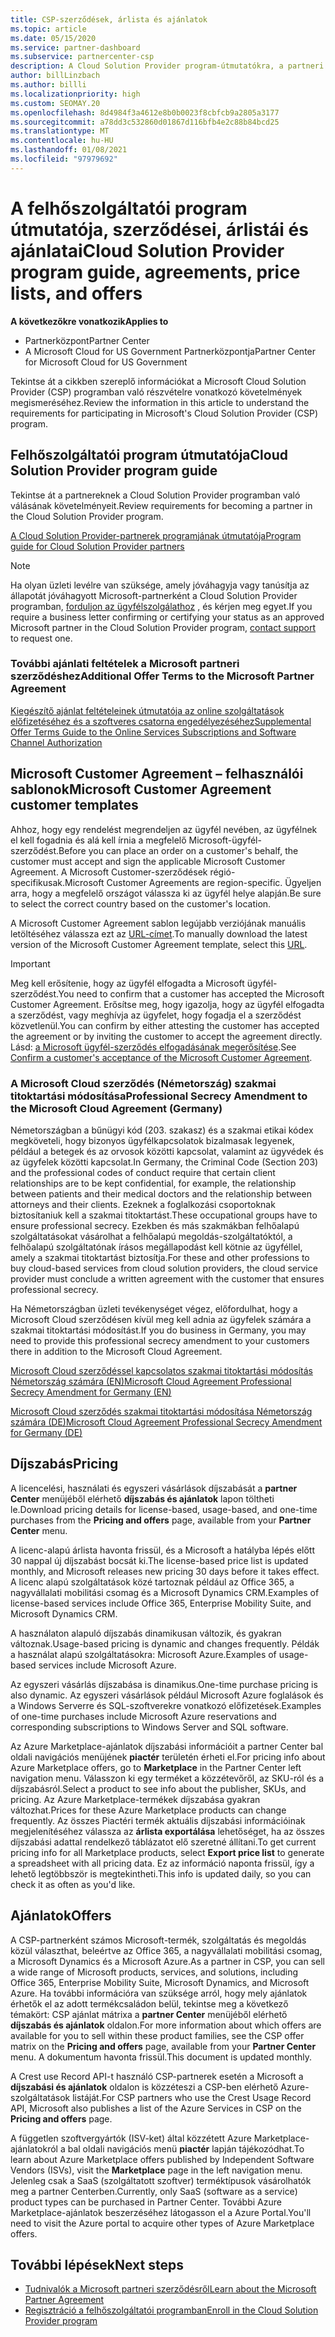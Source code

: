 ```yaml
---
title: CSP-szerződések, árlista és ajánlatok
ms.topic: article
ms.date: 05/15/2020
ms.service: partner-dashboard
ms.subservice: partnercenter-csp
description: A Cloud Solution Provider program-útmutatókra, a partneri szerződésekre, az ügyfél-szerződésekre, az árlisták és az ajánlatokra mutató hivatkozásokat talál.
author: billLinzbach
ms.author: billli
ms.localizationpriority: high
ms.custom: SEOMAY.20
ms.openlocfilehash: 8d4984f3a4612e8b0b0023f8cbfcb9a2805a3177
ms.sourcegitcommit: a78dd3c532860d01867d116bfb4e2c88b84bcd25
ms.translationtype: MT
ms.contentlocale: hu-HU
ms.lasthandoff: 01/08/2021
ms.locfileid: "97979692"
---
```

# <a name="cloud-solution-provider-program-guide-agreements-price-lists-and-offers"></a><span data-ttu-id="85b23-103">A felhőszolgáltatói program útmutatója, szerződései, árlistái és ajánlatai</span><span class="sxs-lookup"><span data-stu-id="85b23-103">Cloud Solution Provider program guide, agreements, price lists, and offers</span></span>

<span data-ttu-id="85b23-104">**A következőkre vonatkozik**</span><span class="sxs-lookup"><span data-stu-id="85b23-104">**Applies to**</span></span>

- <span data-ttu-id="85b23-105">Partnerközpont</span><span class="sxs-lookup"><span data-stu-id="85b23-105">Partner Center</span></span>
- <span data-ttu-id="85b23-106">A Microsoft Cloud for US Government Partnerközpontja</span><span class="sxs-lookup"><span data-stu-id="85b23-106">Partner Center for Microsoft Cloud for US Government</span></span>


<span data-ttu-id="85b23-107">Tekintse át a cikkben szereplő információkat a Microsoft Cloud Solution Provider (CSP) programban való részvételre vonatkozó követelmények megismeréséhez.</span><span class="sxs-lookup"><span data-stu-id="85b23-107">Review the information in this article to understand the requirements for participating in Microsoft's Cloud Solution Provider (CSP) program.</span></span>

## <a name="cloud-solution-provider-program-guide"></a><span data-ttu-id="85b23-108">Felhőszolgáltatói program útmutatója</span><span class="sxs-lookup"><span data-stu-id="85b23-108">Cloud Solution Provider program guide</span></span>

<span data-ttu-id="85b23-109">Tekintse át a partnereknek a Cloud Solution Provider programban való válásának követelményeit.</span><span class="sxs-lookup"><span data-stu-id="85b23-109">Review requirements for becoming a partner in the Cloud Solution Provider program.</span></span>

[<span data-ttu-id="85b23-110">A Cloud Solution Provider-partnerek programjának útmutatója</span><span class="sxs-lookup"><span data-stu-id="85b23-110">Program guide for Cloud Solution Provider partners</span></span>](https://go.microsoft.com/fwlink/p/?LinkId=617100)

>[!Note]
><span data-ttu-id="85b23-111">Ha olyan üzleti levélre van szüksége, amely jóváhagyja vagy tanúsítja az állapotát jóváhagyott Microsoft-partnerként a Cloud Solution Provider programban, [forduljon az ügyfélszolgálathoz](https://partner.microsoft.com/pcv/servicerequests/create) , és kérjen meg egyet.</span><span class="sxs-lookup"><span data-stu-id="85b23-111">If you require a business letter confirming or certifying your status as an approved Microsoft partner in the Cloud Solution Provider program, [contact support](https://partner.microsoft.com/pcv/servicerequests/create) to request one.</span></span>

### <a name="additional-offer-terms-to-the-microsoft-partner-agreement"></a><span data-ttu-id="85b23-112">További ajánlati feltételek a Microsoft partneri szerződéshez</span><span class="sxs-lookup"><span data-stu-id="85b23-112">Additional Offer Terms to the Microsoft Partner Agreement</span></span>

[<span data-ttu-id="85b23-113">Kiegészítő ajánlat feltételeinek útmutatója az online szolgáltatások előfizetéséhez és a szoftveres csatorna engedélyezéséhez</span><span class="sxs-lookup"><span data-stu-id="85b23-113">Supplemental Offer Terms Guide to the Online Services Subscriptions and Software Channel Authorization</span></span>](https://query.prod.cms.rt.microsoft.com/cms/api/am/binary/RE3NOo7)

## <a name="microsoft-customer-agreement-customer-templates"></a><span data-ttu-id="85b23-114">Microsoft Customer Agreement – felhasználói sablonok</span><span class="sxs-lookup"><span data-stu-id="85b23-114">Microsoft Customer Agreement customer templates</span></span>

<span data-ttu-id="85b23-115">Ahhoz, hogy egy rendelést megrendeljen az ügyfél nevében, az ügyfélnek el kell fogadnia és alá kell írnia a megfelelő Microsoft-ügyfél-szerződést.</span><span class="sxs-lookup"><span data-stu-id="85b23-115">Before you can place an order on a customer's behalf, the customer must accept and sign the applicable Microsoft Customer Agreement.</span></span> <span data-ttu-id="85b23-116">A Microsoft Customer-szerződések régió-specifikusak.</span><span class="sxs-lookup"><span data-stu-id="85b23-116">Microsoft Customer Agreements are region-specific.</span></span> <span data-ttu-id="85b23-117">Ügyeljen arra, hogy a megfelelő országot válassza ki az ügyfél helye alapján.</span><span class="sxs-lookup"><span data-stu-id="85b23-117">Be sure to select the correct country based on the customer's location.</span></span>

<span data-ttu-id="85b23-118">A Microsoft Customer Agreement sablon legújabb verziójának manuális letöltéséhez válassza ezt az [URL-címet](https://aka.ms/customeragreement).</span><span class="sxs-lookup"><span data-stu-id="85b23-118">To manually download the latest version of the Microsoft Customer Agreement template, select this [URL](https://aka.ms/customeragreement).</span></span>

>[!IMPORTANT]
><span data-ttu-id="85b23-119">Meg kell erősítenie, hogy az ügyfél elfogadta a Microsoft ügyfél-szerződést.</span><span class="sxs-lookup"><span data-stu-id="85b23-119">You need to confirm that a customer has accepted the Microsoft Customer Agreement.</span></span> <span data-ttu-id="85b23-120">Erősítse meg, hogy igazolja, hogy az ügyfél elfogadta a szerződést, vagy meghívja az ügyfelet, hogy fogadja el a szerződést közvetlenül.</span><span class="sxs-lookup"><span data-stu-id="85b23-120">You can confirm by either attesting the customer has accepted the agreement or by inviting the customer to accept the agreement directly.</span></span> <span data-ttu-id="85b23-121">Lásd: [a Microsoft ügyfél-szerződés elfogadásának megerősítése](confirm-customer-agreement.md).</span><span class="sxs-lookup"><span data-stu-id="85b23-121">See [Confirm a customer's acceptance of the Microsoft Customer Agreement](confirm-customer-agreement.md).</span></span>

### <a name="professional-secrecy-amendment-to-the-microsoft-cloud-agreement-germany"></a><span data-ttu-id="85b23-122">A Microsoft Cloud szerződés (Németország) szakmai titoktartási módosítása</span><span class="sxs-lookup"><span data-stu-id="85b23-122">Professional Secrecy Amendment to the Microsoft Cloud Agreement (Germany)</span></span>

<span data-ttu-id="85b23-123">Németországban a bűnügyi kód (203. szakasz) és a szakmai etikai kódex megköveteli, hogy bizonyos ügyfélkapcsolatok bizalmasak legyenek, például a betegek és az orvosok közötti kapcsolat, valamint az ügyvédek és az ügyfelek közötti kapcsolat.</span><span class="sxs-lookup"><span data-stu-id="85b23-123">In Germany, the Criminal Code (Section 203) and the professional codes of conduct require that certain client relationships are to be kept confidential, for example, the relationship between patients and their medical doctors and the relationship between attorneys and their clients.</span></span> <span data-ttu-id="85b23-124">Ezeknek a foglalkozási csoportoknak biztosítaniuk kell a szakmai titoktartást.</span><span class="sxs-lookup"><span data-stu-id="85b23-124">These occupational groups have to ensure professional secrecy.</span></span> <span data-ttu-id="85b23-125">Ezekben és más szakmákban felhőalapú szolgáltatásokat vásárolhat a felhőalapú megoldás-szolgáltatóktól, a felhőalapú szolgáltatónak írásos megállapodást kell kötnie az ügyféllel, amely a szakmai titoktartást biztosítja.</span><span class="sxs-lookup"><span data-stu-id="85b23-125">For these and other professions to buy cloud-based services from cloud solution providers, the cloud service provider must conclude a written agreement with the customer that ensures professional secrecy.</span></span>

<span data-ttu-id="85b23-126">Ha Németországban üzleti tevékenységet végez, előfordulhat, hogy a Microsoft Cloud szerződésen kívül meg kell adnia az ügyfelek számára a szakmai titoktartási módosítást.</span><span class="sxs-lookup"><span data-stu-id="85b23-126">If you do business in Germany, you may need to provide this professional secrecy amendment to your customers there in addition to the Microsoft Cloud Agreement.</span></span>

[<span data-ttu-id="85b23-127">Microsoft Cloud szerződéssel kapcsolatos szakmai titoktartási módosítás Németország számára (EN)</span><span class="sxs-lookup"><span data-stu-id="85b23-127">Microsoft Cloud Agreement Professional Secrecy Amendment for Germany (EN)</span></span>](https://go.microsoft.com/fwlink/?linkid=2030827&clcid=0x409)

[<span data-ttu-id="85b23-128">Microsoft Cloud szerződés szakmai titoktartási módosítása Németország számára (DE)</span><span class="sxs-lookup"><span data-stu-id="85b23-128">Microsoft Cloud Agreement Professional Secrecy Amendment for Germany (DE)</span></span>](https://go.microsoft.com/fwlink/?linkid=2030827&clcid=0x407)

## <a name="pricing"></a><span data-ttu-id="85b23-129">Díjszabás</span><span class="sxs-lookup"><span data-stu-id="85b23-129">Pricing</span></span>

<span data-ttu-id="85b23-130">A licencelési, használati és egyszeri vásárlások díjszabását a **partner Center** menüjéből elérhető **díjszabás és ajánlatok** lapon töltheti le.</span><span class="sxs-lookup"><span data-stu-id="85b23-130">Download pricing details for license-based, usage-based, and one-time purchases from the **Pricing and offers** page, available from your **Partner Center** menu.</span></span>

<span data-ttu-id="85b23-131">A licenc-alapú árlista havonta frissül, és a Microsoft a hatályba lépés előtt 30 nappal új díjszabást bocsát ki.</span><span class="sxs-lookup"><span data-stu-id="85b23-131">The license-based price list is updated monthly, and Microsoft releases new pricing 30 days before it takes effect.</span></span> <span data-ttu-id="85b23-132">A licenc alapú szolgáltatások közé tartoznak például az Office 365, a nagyvállalati mobilitási csomag és a Microsoft Dynamics CRM.</span><span class="sxs-lookup"><span data-stu-id="85b23-132">Examples of license-based services include Office 365, Enterprise Mobility Suite, and Microsoft Dynamics CRM.</span></span> 

<span data-ttu-id="85b23-133">A használaton alapuló díjszabás dinamikusan változik, és gyakran változnak.</span><span class="sxs-lookup"><span data-stu-id="85b23-133">Usage-based pricing is dynamic and changes frequently.</span></span> <span data-ttu-id="85b23-134">Példák a használat alapú szolgáltatásokra: Microsoft Azure.</span><span class="sxs-lookup"><span data-stu-id="85b23-134">Examples of usage-based services include Microsoft Azure.</span></span>

<span data-ttu-id="85b23-135">Az egyszeri vásárlás díjszabása is dinamikus.</span><span class="sxs-lookup"><span data-stu-id="85b23-135">One-time purchase pricing is also dynamic.</span></span> <span data-ttu-id="85b23-136">Az egyszeri vásárlások például Microsoft Azure foglalások és a Windows Serverre és SQL-szoftverekre vonatkozó előfizetések.</span><span class="sxs-lookup"><span data-stu-id="85b23-136">Examples of one-time purchases include Microsoft Azure reservations and corresponding subscriptions to Windows Server and SQL software.</span></span>

<span data-ttu-id="85b23-137">Az Azure Marketplace-ajánlatok díjszabási információit a partner Center bal oldali navigációs menüjének **piactér** területén érheti el.</span><span class="sxs-lookup"><span data-stu-id="85b23-137">For pricing info about Azure Marketplace offers, go to **Marketplace** in the Partner Center left navigation menu.</span></span> <span data-ttu-id="85b23-138">Válasszon ki egy terméket a közzétevőről, az SKU-ról és a díjszabásról.</span><span class="sxs-lookup"><span data-stu-id="85b23-138">Select a product to see info about the publisher, SKUs, and pricing.</span></span> <span data-ttu-id="85b23-139">Az Azure Marketplace-termékek díjszabása gyakran változhat.</span><span class="sxs-lookup"><span data-stu-id="85b23-139">Prices for these Azure Marketplace products can change frequently.</span></span> <span data-ttu-id="85b23-140">Az összes Piactéri termék aktuális díjszabási információinak megjelenítéséhez válassza az **árlista exportálása** lehetőséget, ha az összes díjszabási adattal rendelkező táblázatot elő szeretné állítani.</span><span class="sxs-lookup"><span data-stu-id="85b23-140">To get current pricing info for all Marketplace products, select **Export price list** to generate a spreadsheet with all pricing data.</span></span> <span data-ttu-id="85b23-141">Ez az információ naponta frissül, így a lehető legtöbbször is megtekintheti.</span><span class="sxs-lookup"><span data-stu-id="85b23-141">This info is updated daily, so you can check it as often as you'd like.</span></span>

## <a name="offers"></a><span data-ttu-id="85b23-142">Ajánlatok</span><span class="sxs-lookup"><span data-stu-id="85b23-142">Offers</span></span>

<span data-ttu-id="85b23-143">A CSP-partnerként számos Microsoft-termék, szolgáltatás és megoldás közül választhat, beleértve az Office 365, a nagyvállalati mobilitási csomag, a Microsoft Dynamics és a Microsoft Azure.</span><span class="sxs-lookup"><span data-stu-id="85b23-143">As a partner in CSP, you can sell a wide range of Microsoft products, services, and solutions, including Office 365, Enterprise Mobility Suite, Microsoft Dynamics, and Microsoft Azure.</span></span> <span data-ttu-id="85b23-144">Ha további információra van szüksége arról, hogy mely ajánlatok érhetők el az adott termékcsaládon belül, tekintse meg a következő témakört: CSP ajánlat mátrixa a **partner Center** menüjéből elérhető **díjszabás és ajánlatok** oldalon.</span><span class="sxs-lookup"><span data-stu-id="85b23-144">For more information about which offers are available for you to sell within these product families, see the CSP offer matrix on the **Pricing and offers** page, available from your **Partner Center** menu.</span></span> <span data-ttu-id="85b23-145">A dokumentum havonta frissül.</span><span class="sxs-lookup"><span data-stu-id="85b23-145">This document is updated monthly.</span></span>

<span data-ttu-id="85b23-146">A Crest use Record API-t használó CSP-partnerek esetén a Microsoft a **díjszabási és ajánlatok** oldalon is közzéteszi a CSP-ben elérhető Azure-szolgáltatások listáját.</span><span class="sxs-lookup"><span data-stu-id="85b23-146">For CSP partners who use the Crest Usage Record API, Microsoft also publishes a list of the Azure Services in CSP on the **Pricing and offers** page.</span></span>

<span data-ttu-id="85b23-147">A független szoftvergyártók (ISV-ket) által közzétett Azure Marketplace-ajánlatokról a bal oldali navigációs menü **piactér** lapján tájékozódhat.</span><span class="sxs-lookup"><span data-stu-id="85b23-147">To learn about Azure Marketplace offers published by Independent Software Vendors  (ISVs), visit the **Marketplace** page in the left navigation menu.</span></span> <span data-ttu-id="85b23-148">Jelenleg csak a SaaS (szolgáltatott szoftver) terméktípusok vásárolhatók meg a partner Centerben.</span><span class="sxs-lookup"><span data-stu-id="85b23-148">Currently, only SaaS (software as a service) product types can be purchased in Partner Center.</span></span> <span data-ttu-id="85b23-149">További Azure Marketplace-ajánlatok beszerzéséhez látogasson el a Azure Portal.</span><span class="sxs-lookup"><span data-stu-id="85b23-149">You'll need to visit the Azure portal to acquire other types of Azure Marketplace offers.</span></span>

## <a name="next-steps"></a><span data-ttu-id="85b23-150">További lépések</span><span class="sxs-lookup"><span data-stu-id="85b23-150">Next steps</span></span>

- [<span data-ttu-id="85b23-151">Tudnivalók a Microsoft partneri szerződésről</span><span class="sxs-lookup"><span data-stu-id="85b23-151">Learn about the Microsoft Partner Agreement</span></span>](microsoft-partner-agreement.md)
- [<span data-ttu-id="85b23-152">Regisztráció a felhőszolgáltatói programban</span><span class="sxs-lookup"><span data-stu-id="85b23-152">Enroll in the Cloud Solution Provider program</span></span>](enrolling-in-the-csp-program.md)
